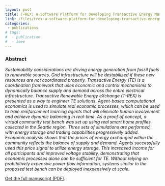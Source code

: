 ```yaml
---
layout: post
title: T-REX: A Software Platform for Developing Transactive Energy Markets
link: /files/trex-a-software-platform-for-developing-transactive-energy-markets/trex-a-software-platform-for-developing-transactive-energy-markets.pdf
categories:
 - publications
# tags:
#  - publication
#  - ieee
---
```

<!-- *This article is currently preprint* -->

### Abstract
*Sustainability considerations are driving energy generation from fossil fuels to renewable sources. Grid infrastructure will be destabilized if these new resources are not coordinated properly. Transactive Energy (TE) is a coordination framework that uses economic and control mechanisms to dynamically balance supply and demand across the entire electrical infrastructure. Transactive Renewable Energy eXchange (T-REX) is presented as a way to engineer TE solutions. Agent-based computational economics is used to simulate real economic processes, which can be used to train reinforcement learning agents that will eliminate human involvement and achieve dynamic balancing in real-time. As a proof of concept, a virtual community test bench was set up using real smart home profiles collected in the Seattle region. Three sets of simulations are performed, with energy storage and trading capabilities progressively added. Economic analysis shows that the prices of energy exchanged within the community reflects the balance of supply and demand. Agents successfully used this price signal to utilize energy storage. This increased income for all participants and improved voltage stability, demonstrating that economic processes alone can be sufficient for TE. Without relying on prohibitively expensive power flow information, systems similar to the proposed test bench can be deployed inexpensively at scale.*

[Get the full manuscript (PDF)](/files/trex-a-software-platform-for-developing-transactive-energy-markets/trex-a-software-platform-for-developing-transactive-energy-markets.pdf).
